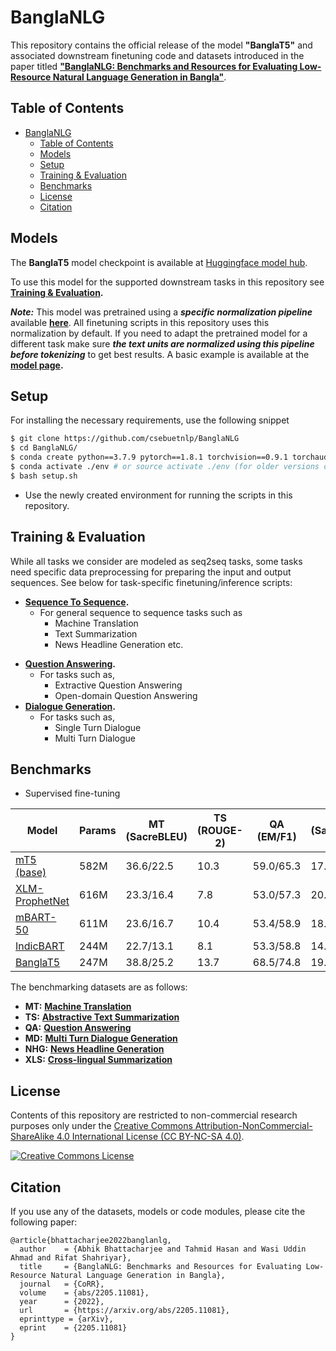 # BanglaNLG

This repository contains the official release of the model **"BanglaT5"** and associated downstream finetuning code and datasets introduced in the paper titled [**"BanglaNLG: Benchmarks and Resources for Evaluating Low-Resource
Natural Language Generation in Bangla"**]().

## Table of Contents

- [BanglaNLG](#banglanlg)
  - [Table of Contents](#table-of-contents)
  - [Models](#models)
  - [Setup](#setup)
  - [Training & Evaluation](#training--evaluation)
  - [Benchmarks](#benchmarks)
  - [License](#license)
  - [Citation](#citation)

## Models

The **BanglaT5** model checkpoint is available at [Huggingface model hub](https://huggingface.co/csebuetnlp/banglat5).
  
To use this model for the supported downstream tasks in this repository see **[Training & Evaluation](#training--evaluation).**

***Note:*** This model was pretrained using a ***specific normalization pipeline*** available **[here](https://github.com/csebuetnlp/normalizer)**. All finetuning scripts in this repository uses this normalization by default. If you need to adapt the pretrained model for a different task make sure ***the text units are normalized using this pipeline before tokenizing*** to get best results. A basic example is available at the **[model page](https://huggingface.co/csebuetnlp/banglat5).**


## Setup

For installing the necessary requirements, use the following snippet
```bash
$ git clone https://github.com/csebuetnlp/BanglaNLG
$ cd BanglaNLG/
$ conda create python==3.7.9 pytorch==1.8.1 torchvision==0.9.1 torchaudio==0.8.0 cudatoolkit=10.2 -c pytorch -p ./env
$ conda activate ./env # or source activate ./env (for older versions of anaconda)
$ bash setup.sh 
```
* Use the newly created environment for running the scripts in this repository.

## Training & Evaluation

While all tasks we consider are modeled as seq2seq tasks, some tasks need specific data preprocessing for preparing the input and output sequences.
See below for task-specific finetuning/inference scripts:

* **[Sequence To Sequence](seq2seq/).**
  - For general sequence to sequence tasks such as
    - Machine Translation
    - Text Summarization 
    - News Headline Generation etc.
- **[Question Answering](question_answering/).**
    - For tasks such as,
      - Extractive Question Answering
      - Open-domain Question Answering
- **[Dialogue Generation](dialogue_generation/).**
    - For tasks such as,
      - Single Turn Dialogue
      - Multi Turn Dialogue
  
## Benchmarks
 
* Supervised fine-tuning

|     Model          |   Params   |     MT (SacreBLEU)    |      TS (ROUGE-2)     |      QA (EM/F1)   |   MD (SacreBLEU-1)  |  NHG (ROUGE-2) |  XLS (ROUGE-2) |   BNLG score |
|--------------------|------------|-----------------------|------------------------|-------------------|--------------------|----------------|----------------|---------------|
|[mT5 (base)](https://huggingface.co/google/mt5-base) | 582M  | 36.6/22.5 | 10.3 | 59.0/65.3 | 17.5 |  9.6 | 2.7/0.7 | 24.9 |
|[XLM-ProphetNet](https://huggingface.co/microsoft/xprophetnet-large-wiki100-cased) | 616M | 23.3/16.4 | 7.8 | 53.0/57.3 | 20.0 | 9.5 | 6.2/2.7 | 21.8 |
|[mBART-50](https://huggingface.co/facebook/mbart-large-50) | 611M | 23.6/16.7 | 10.4 | 53.4/58.9 | 18.5 | 11.2 | 5.4/3.7 | 22.4 |
|[IndicBART](https://huggingface.co/ai4bharat/IndicBART) | 244M | 22.7/13.1 | 8.1 | 53.3/58.8 | 14.8 | 7.9 | 6.3/2.5 | 20.8 |
|[BanglaT5](https://huggingface.co/csebuetnlp/banglat5) | 247M | 38.8/25.2 | 13.7 | 68.5/74.8 | 19.0 | 13.8 | 6.4/4.0 | 29.4 |


The benchmarking datasets are as follows:
* **MT:** **[Machine Translation](https://github.com/csebuetnlp/banglanmt#datasets)**
* **TS:** **[Abstractive Text Summarization](https://huggingface.co/datasets/csebuetnlp/xlsum)**
* **QA:** **[Question Answering](https://huggingface.co/datasets/csebuetnlp/squad_bn)**
* **MD:** **[Multi Turn Dialogue Generation]()**
* **NHG:** **[News Headline Generation](https://huggingface.co/datasets/csebuetnlp/xlsum)**
* **XLS:** **[Cross-lingual Summarization](https://huggingface.co/datasets/csebuetnlp/CrossSum)**
  

## License
Contents of this repository are restricted to non-commercial research purposes only under the [Creative Commons Attribution-NonCommercial-ShareAlike 4.0 International License (CC BY-NC-SA 4.0)](https://creativecommons.org/licenses/by-nc-sa/4.0/). 

<a rel="license" href="http://creativecommons.org/licenses/by-nc-sa/4.0/"><img alt="Creative Commons License" style="border-width:0" src="https://i.creativecommons.org/l/by-nc-sa/4.0/88x31.png" /></a>

## Citation
If you use any of the datasets, models or code modules, please cite the following paper:
```
@article{bhattacharjee2022banglanlg,
  author    = {Abhik Bhattacharjee and Tahmid Hasan and Wasi Uddin Ahmad and Rifat Shahriyar},
  title     = {BanglaNLG: Benchmarks and Resources for Evaluating Low-Resource Natural Language Generation in Bangla},
  journal   = {CoRR},
  volume    = {abs/2205.11081},
  year      = {2022},
  url       = {https://arxiv.org/abs/2205.11081},
  eprinttype = {arXiv},
  eprint    = {2205.11081}
}
```
